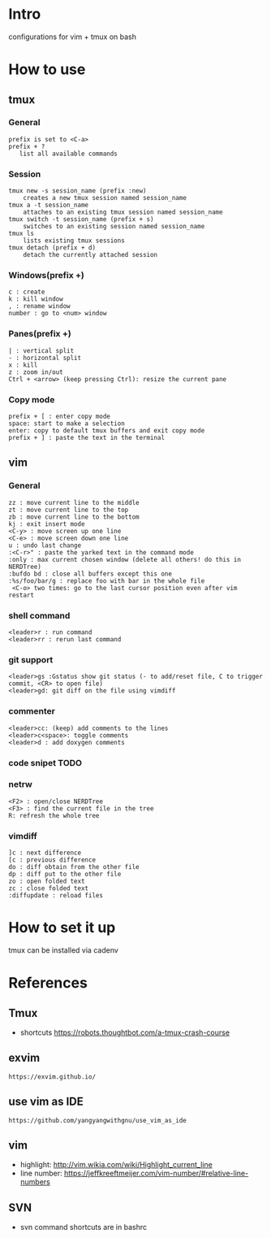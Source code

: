 # Intro
configurations for vim + tmux on bash

# How to use
## tmux
### General
    prefix is set to <C-a>
    prefix + ?
       list all available commands
### Session
    tmux new -s session_name (prefix :new)
        creates a new tmux session named session_name
    tmux a -t session_name
        attaches to an existing tmux session named session_name
    tmux switch -t session_name (prefix + s)
        switches to an existing session named session_name
    tmux ls
        lists existing tmux sessions
    tmux detach (prefix + d)
        detach the currently attached session
### Windows(prefix +)
    c : create
    k : kill window
    , : rename window
    number : go to <num> window
### Panes(prefix +)
    | : vertical split
    - : horizontal split
    x : kill
    z : zoom in/out
    Ctrl + <arrow> (keep pressing Ctrl): resize the current pane
### Copy mode
    prefix + [ : enter copy mode
    space: start to make a selection
    enter: copy to default tmux buffers and exit copy mode
    prefix + ] : paste the text in the terminal

## vim
### General
    zz : move current line to the middle
    zt : move current line to the top
    zb : move current line to the bottom
    kj : exit insert mode
    <C-y> : move screen up one line
    <C-e> : move screen down one line
    u : undo last change
    :<C-r>" : paste the yarked text in the command mode
    :only : max current chosen window (delete all others! do this in NERDTree)
    :bufdo bd : close all buffers except this one
    :%s/foo/bar/g : replace foo with bar in the whole file
     <C-o> two times: go to the last cursor position even after vim restart

### shell command
    <leader>r : run command
    <leader>rr : rerun last command

### git support
    <leader>gs :Gstatus show git status (- to add/reset file, C to trigger commit, <CR> to open file)
    <leader>gd: git diff on the file using vimdiff

### commenter
    <leader>cc: (keep) add comments to the lines
    <leader>c<space>: toggle comments
    <leader>d : add doxygen comments

### code snipet TODO

### netrw
    <F2> : open/close NERDTree
    <F3> : find the current file in the tree
    R: refresh the whole tree

### vimdiff
    ]c : next difference
    [c : previous difference
    do : diff obtain from the other file
    dp : diff put to the other file
    zo : open folded text
    zc : close folded text
    :diffupdate : reload files

# How to set it up
tmux can be installed via cadenv


# References
## Tmux
- shortcuts
    https://robots.thoughtbot.com/a-tmux-crash-course
## exvim
    https://exvim.github.io/
## use vim as IDE
    https://github.com/yangyangwithgnu/use_vim_as_ide
## vim
- highlight: http://vim.wikia.com/wiki/Highlight_current_line
- line number: https://jeffkreeftmeijer.com/vim-number/#relative-line-numbers
## SVN
- svn command shortcuts are in bashrc
